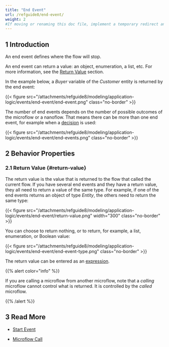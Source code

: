 ```yaml
---
title: "End Event"
url: /refguide8/end-event/
weight: 2
#If moving or renaming this doc file, implement a temporary redirect and let the respective team know they should update the URL in the product. See Mapping to Products for more details.
---
```


## 1 Introduction

An end event defines where the flow will stop. 

An end event can return a value: an object, enumeration, a list, etc. For more information, see the [Return Value](#return-value) section. 

In the example below, a *Buyer* variable of the *Customer* entity is returned by the end event:

{{< figure src="/attachments/refguide8/modeling/application-logic/events/end-event/end-event.png" class="no-border" >}}

The number of end events depends on the number of possible outcomes of the microflow or a nanoflow. That means there can be more than one end event, for example when a [decision](/refguide8/decision/) is used:

{{< figure src="/attachments/refguide8/modeling/application-logic/events/end-event/end-events.png" class="no-border" >}}

## 2 Behavior Properties

### 2.1 Return Value {#return-value}

The return value is the value that is returned to the flow that called the current flow. If you have several end events and they have a return value, they all need to return a value of the same type. For example, if one of the end events returns an object of type *Entity*, the others need to return the same type: 

{{< figure src="/attachments/refguide8/modeling/application-logic/events/end-event/return-value.png"   width="300"  class="no-border" >}}

You can choose to return nothing, or to return, for example, a list, enumeration, or Boolean value:

{{< figure src="/attachments/refguide8/modeling/application-logic/events/end-event/end-event-type.png" class="no-border" >}}

The return value can be entered as an [expression](/refguide8/expressions/).

{{% alert color="info" %}}

If you are calling a microflow from another microflow, note that a *calling* microflow cannot control what is returned. It is controlled by the *called* microflow. 

{{% /alert %}}

## 3 Read More

* [Start Event](/refguide8/start-event/)

* [Microflow Call](/refguide8/microflow-call/)
